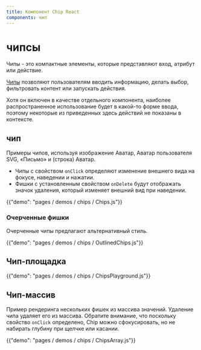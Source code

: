 ```yaml
---
title: Компонент Chip React
components: чип
---
```

# чипсы

<p class="description">Чипы - это компактные элементы, которые представляют вход, атрибут или действие.</p>

[Чипы](https://material.io/design/components/chips.html) позволяют пользователям вводить информацию, делать выбор, фильтровать контент или запускать действия.

Хотя он включен в качестве отдельного компонента, наиболее распространенное использование будет в какой-то форме ввода, поэтому некоторые из приведенных здесь действий не показаны в контексте.

## чип

Примеры чипов, используя изображение Аватар, Аватар пользователя SVG, «Письмо» и (строка) Аватар.

- Чипы с свойством `onClick` определяют изменение внешнего вида на фокусе, наведении и нажатии.
- Фишки с установленным свойством `onDelete` будут отображать значок удаления, который изменяет внешний вид при наведении.

{{"demo": "pages / demos / chips / Chips.js"}}

### Очерченные фишки

Очерченные чипы предлагают альтернативный стиль.

{{"demo": "pages / demos / chips / OutlinedChips.js"}}

## Чип-площадка

{{"demo": "pages / demos / chips / ChipsPlayground.js"}}

## Чип-массив

Пример рендеринга нескольких фишек из массива значений. Удаление чипа удаляет его из массива. Обратите внимание, что поскольку свойство `onClick` определено, Chip можно сфокусировать, но не набирать глубину при щелчке или касании.

{{"demo": "pages / demos / chips / ChipsArray.js"}}